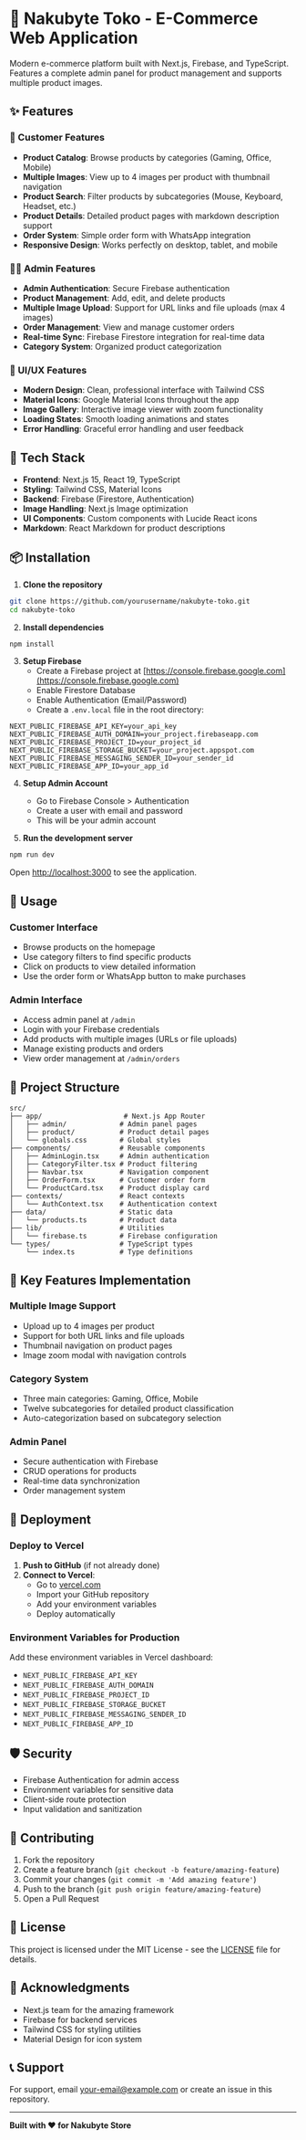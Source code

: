 # 🛒 Nakubyte Toko - E-Commerce Web Application

Modern e-commerce platform built with Next.js, Firebase, and TypeScript. Features a complete admin panel for product management and supports multiple product images.

## ✨ Features

### 🏪 Customer Features
- **Product Catalog**: Browse products by categories (Gaming, Office, Mobile)
- **Multiple Images**: View up to 4 images per product with thumbnail navigation
- **Product Search**: Filter products by subcategories (Mouse, Keyboard, Headset, etc.)
- **Product Details**: Detailed product pages with markdown description support
- **Order System**: Simple order form with WhatsApp integration
- **Responsive Design**: Works perfectly on desktop, tablet, and mobile

### 👨‍💼 Admin Features
- **Admin Authentication**: Secure Firebase authentication
- **Product Management**: Add, edit, and delete products
- **Multiple Image Upload**: Support for URL links and file uploads (max 4 images)
- **Order Management**: View and manage customer orders
- **Real-time Sync**: Firebase Firestore integration for real-time data
- **Category System**: Organized product categorization

### 🎨 UI/UX Features
- **Modern Design**: Clean, professional interface with Tailwind CSS
- **Material Icons**: Google Material Icons throughout the app
- **Image Gallery**: Interactive image viewer with zoom functionality
- **Loading States**: Smooth loading animations and states
- **Error Handling**: Graceful error handling and user feedback

## 🚀 Tech Stack

- **Frontend**: Next.js 15, React 19, TypeScript
- **Styling**: Tailwind CSS, Material Icons
- **Backend**: Firebase (Firestore, Authentication)
- **Image Handling**: Next.js Image optimization
- **UI Components**: Custom components with Lucide React icons
- **Markdown**: React Markdown for product descriptions

## 📦 Installation

1. **Clone the repository**
```bash
git clone https://github.com/yourusername/nakubyte-toko.git
cd nakubyte-toko
```

2. **Install dependencies**
```bash
npm install
```

3. **Setup Firebase**
   - Create a Firebase project at [https://console.firebase.google.com](https://console.firebase.google.com)
   - Enable Firestore Database
   - Enable Authentication (Email/Password)
   - Create a `.env.local` file in the root directory:

```env
NEXT_PUBLIC_FIREBASE_API_KEY=your_api_key
NEXT_PUBLIC_FIREBASE_AUTH_DOMAIN=your_project.firebaseapp.com
NEXT_PUBLIC_FIREBASE_PROJECT_ID=your_project_id
NEXT_PUBLIC_FIREBASE_STORAGE_BUCKET=your_project.appspot.com
NEXT_PUBLIC_FIREBASE_MESSAGING_SENDER_ID=your_sender_id
NEXT_PUBLIC_FIREBASE_APP_ID=your_app_id
```

4. **Setup Admin Account**
   - Go to Firebase Console > Authentication
   - Create a user with email and password
   - This will be your admin account

5. **Run the development server**
```bash
npm run dev
```

Open [http://localhost:3000](http://localhost:3000) to see the application.

## 🔧 Usage

### Customer Interface
- Browse products on the homepage
- Use category filters to find specific products
- Click on products to view detailed information
- Use the order form or WhatsApp button to make purchases

### Admin Interface
- Access admin panel at `/admin`
- Login with your Firebase credentials
- Add products with multiple images (URLs or file uploads)
- Manage existing products and orders
- View order management at `/admin/orders`

## 📁 Project Structure

```
src/
├── app/                    # Next.js App Router
│   ├── admin/             # Admin panel pages
│   ├── product/           # Product detail pages
│   └── globals.css        # Global styles
├── components/            # Reusable components
│   ├── AdminLogin.tsx     # Admin authentication
│   ├── CategoryFilter.tsx # Product filtering
│   ├── Navbar.tsx         # Navigation component
│   ├── OrderForm.tsx      # Customer order form
│   └── ProductCard.tsx    # Product display card
├── contexts/              # React contexts
│   └── AuthContext.tsx    # Authentication context
├── data/                  # Static data
│   └── products.ts        # Product data
├── lib/                   # Utilities
│   └── firebase.ts        # Firebase configuration
└── types/                 # TypeScript types
    └── index.ts           # Type definitions
```

## 🎯 Key Features Implementation

### Multiple Image Support
- Upload up to 4 images per product
- Support for both URL links and file uploads
- Thumbnail navigation on product pages
- Image zoom modal with navigation controls

### Category System
- Three main categories: Gaming, Office, Mobile
- Twelve subcategories for detailed product classification
- Auto-categorization based on subcategory selection

### Admin Panel
- Secure authentication with Firebase
- CRUD operations for products
- Real-time data synchronization
- Order management system

## 🚀 Deployment

### Deploy to Vercel

1. **Push to GitHub** (if not already done)
2. **Connect to Vercel**:
   - Go to [vercel.com](https://vercel.com)
   - Import your GitHub repository
   - Add your environment variables
   - Deploy automatically

### Environment Variables for Production
Add these environment variables in Vercel dashboard:
- `NEXT_PUBLIC_FIREBASE_API_KEY`
- `NEXT_PUBLIC_FIREBASE_AUTH_DOMAIN`
- `NEXT_PUBLIC_FIREBASE_PROJECT_ID`
- `NEXT_PUBLIC_FIREBASE_STORAGE_BUCKET`
- `NEXT_PUBLIC_FIREBASE_MESSAGING_SENDER_ID`
- `NEXT_PUBLIC_FIREBASE_APP_ID`

## 🛡️ Security

- Firebase Authentication for admin access
- Environment variables for sensitive data
- Client-side route protection
- Input validation and sanitization

## 🤝 Contributing

1. Fork the repository
2. Create a feature branch (`git checkout -b feature/amazing-feature`)
3. Commit your changes (`git commit -m 'Add amazing feature'`)
4. Push to the branch (`git push origin feature/amazing-feature`)
5. Open a Pull Request

## 📄 License

This project is licensed under the MIT License - see the [LICENSE](LICENSE) file for details.

## 🙏 Acknowledgments

- Next.js team for the amazing framework
- Firebase for backend services
- Tailwind CSS for styling utilities
- Material Design for icon system

## 📞 Support

For support, email your-email@example.com or create an issue in this repository.

---

**Built with ❤️ for Nakubyte Store**
